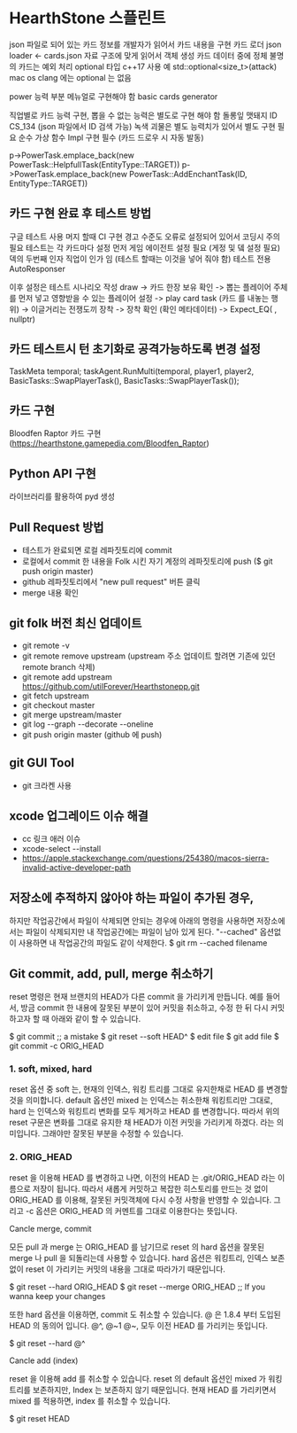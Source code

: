 # HearthStone 스플린트

json 파일로 되어 있는 카드 정보를 개발자가 읽어서 카드 내용을 구현
카드 로더 
json loader <- cards.json 자료 구조에 맞게 읽어서 객체 생성
카드 데이터 중에 정체 불명의 카드는 예외 처리
optional  타입  c++17 
사용 예 std::optional<size_t>(attack)
mac os clang 에는  optional 는 없음

power 능력 부분 메뉴얼로 구현해야 함
basic cards generator

직업별로 카드 능력 구현, 뽑을 수 없는 능력은 별도로 구현 해야 함
돌롱잎 맷돼지 ID CS_134 (json 파일에서 ID 검색 가능)
녹색 괴물은 별도 능력치가 있어서 별도 구현 필요
순수 가상 함수 Impl 구현 필수 (카드 드로우 시 자동 발동)

p->PowerTask.emplace_back(new PowerTask::HelpfullTask(EntityType::TARGET))
p->PowerTask.emplace_back(new PowerTask::AddEnchantTask(ID, EntityType::TARGET))


## 카드 구현 완료 후 테스트 방법
구글 테스트 사용
머지 할때 CI 구현
경고 수준도 오류로 설정되어 있어서 코딩시 주의 필요
테스트는 각 카드마다 설정
먼저 게임 에이전트 설정 필요 (게정 및 뎈 설정 필요)
덱의 두번째 인자 직업이 인가 임 (테스트 할때는 이것을 넣어 줘야 함)
테스트 전용 AutoResponser 

이후 설정은 테스트 시나리오 작성
draw -> 카드 한장 보유 확인 -> 뽑는 플레이어 주체를 먼저 넣고 영향받을 수 있는 플레이어 설정
-> play card task (카드 를 내놓는 행위)
-> 이글거리는 전쟁도끼 장착 -> 장착 확인 (확인 메타데이터)
-> Expect_EQ( , nullptr)

## 카드 테스트시 턴 초기화로 공격가능하도록 변경 설정
TaskMeta temporal;
taskAgent.RunMulti(temporal, player1, player2, BasicTasks::SwapPlayerTask(), BasicTasks::SwapPlayerTask());

## 카드 구현
Bloodfen Raptor 카드 구현
(https://hearthstone.gamepedia.com/Bloodfen_Raptor)


## Python API 구현
라이브러리를 활용하여 pyd 생성


## Pull Request 방법
- 테스트가 완료되면 로컬 레파짓토리에 commit
- 로컬에서 commit 한 내용을 Folk 시킨 자기 계정의 레파짓토리에 push
($ git push origin master)
- github 레파짓토리에서 "new pull request" 버튼 클릭
- merge 내용 확인


## git folk 버전 최신 업데이트
- git remote -v
- git remote remove upstream (upstream 주소 업데이트 할려면 기존에 있던 remote branch 삭제)
- git remote add upstream https://github.com/utilForever/Hearthstonepp.git
- git fetch upstream
- git checkout master
- git merge upstream/master
- git log --graph --decorate --oneline
- git push origin master (github 에 push)


## git GUI Tool 
- git 크라켄 사용

## xcode 업그레이드 이슈 해결
- cc 링크 애러 이슈
- xcode-select --install
- https://apple.stackexchange.com/questions/254380/macos-sierra-invalid-active-developer-path

## 저장소에 추적하지 않아야 하는 파일이 추가된 경우, 
하지만 작업공간에서 파일이 삭제되면 안되는 경우에 아래의 명령을 사용하면 
저장소에서는 파일이 삭제되지만 내 작업공간에는 파일이 남아 있게 된다.
 "--cached" 옵션없이 사용하면 내 작업공간의 파일도 같이 삭제한다.
$ git rm --cached filename

## Git commit, add, pull, merge 취소하기

reset 명령은 현재 브랜치의 HEAD가 다른 commit 을 가리키게 만듭니다. 
예를 들어서, 방금 commit 한 내용에 잘못된 부분이 있어 커밋을 취소하고, 수정 한 뒤 다시 커밋하고자 할 때 아래와 같이 할 수 있습니다.

$ git commit ;; a mistake
$ git reset --soft HEAD^ 
$ edit file
$ git add file
$ git commit -c ORIG_HEAD


### 1. soft, mixed, hard

reset 옵션 중 soft 는, 현재의 인덱스, 워킹 트리를 그대로 유지한채로 HEAD 를 변경할 것을 의미합니다. 
default 옵션인 mixed 는 인덱스는 취소한채 워킹트리만 그대로, hard 는 인덱스와 워킹트리 변화를 모두 제거하고 HEAD 를 변경합니다.
따라서 위의 reset 구문은 변화를 그대로 유지한 채 HEAD가 이전 커밋을 가리키게 하겠다. 라는 의미입니다. 그래야만 잘못된 부분을 수정할 수 있습니다.


### 2. ORIG_HEAD

reset 을 이용해 HEAD 를 변경하고 나면, 이전의 HEAD 는 .git/ORIG_HEAD 라는 이름으로 저장이 됩니다. 
따라서 새롭게 커밋하고 복잡한 히스토리를 만드는 것 없이 ORIG_HEAD 를 이용해, 잘못된 커밋객체에 다시 수정 사항을 반영할 수 있습니다. 
그리고 -c 옵션은 ORIG_HEAD 의 커멘트를 그대로 이용한다는 뜻입니다.


Cancle merge, commit

모든 pull 과 merge 는 ORIG_HEAD 를 남기므로 reset 의 hard 옵션을 잘못된 merge 나 pull 을 되돌리는데 사용할 수 있습니다. 
hard 옵션은 워킹트리, 인덱스 보존 없이 reset 이 가리키는 커밋의 내용을 그대로 따라가기 때문입니다.

$ git reset --hard ORIG_HEAD
$ git reset --merge ORIG_HEAD ;; If you wanna keep your changes


또한 hard 옵션을 이용하면, commit 도 취소할 수 있습니다. @ 은 1.8.4 부터 도입된 HEAD 의 동의어 입니다. 
@^, @~1 @~, 모두 이전 HEAD 를 가리키는 뜻입니다.

$ git reset --hard @^


Cancle add (index)

reset 을 이용해 add 를 취소할 수 있습니다. reset 의 default 옵션인 mixed 가 워킹트리를 보존하지만, 
Index 는 보존하지 않기 때문입니다. 현재 HEAD 를 가리키면서 mixed 를 적용하면, index 를 취소할 수 있습니다.

$ git reset HEAD
